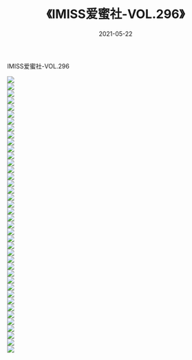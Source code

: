 ﻿---
layout: post
title:  《IMISS爱蜜社-VOL.296》
date:   2021-05-22
img: http://img.660000.xyz/Sharelink/网络美图/2021/IMISS爱蜜社-VOL.296/000.jpg
categories: [美女, 清纯, 唯美]
---

IMISS爱蜜社-VOL.296

  ![](http://img.660000.xyz/Sharelink/网络美图/2021/IMISS爱蜜社-VOL.296/001.jpg) <br> ![](http://img.660000.xyz/Sharelink/网络美图/2021/IMISS爱蜜社-VOL.296/002.jpg) <br> ![](http://img.660000.xyz/Sharelink/网络美图/2021/IMISS爱蜜社-VOL.296/003.jpg) <br> ![](http://img.660000.xyz/Sharelink/网络美图/2021/IMISS爱蜜社-VOL.296/004.jpg) <br> ![](http://img.660000.xyz/Sharelink/网络美图/2021/IMISS爱蜜社-VOL.296/005.jpg) <br> ![](http://img.660000.xyz/Sharelink/网络美图/2021/IMISS爱蜜社-VOL.296/006.jpg) <br> ![](http://img.660000.xyz/Sharelink/网络美图/2021/IMISS爱蜜社-VOL.296/007.jpg) <br> ![](http://img.660000.xyz/Sharelink/网络美图/2021/IMISS爱蜜社-VOL.296/008.jpg) <br> ![](http://img.660000.xyz/Sharelink/网络美图/2021/IMISS爱蜜社-VOL.296/009.jpg) <br> ![](http://img.660000.xyz/Sharelink/网络美图/2021/IMISS爱蜜社-VOL.296/010.jpg) <br> ![](http://img.660000.xyz/Sharelink/网络美图/2021/IMISS爱蜜社-VOL.296/011.jpg) <br> ![](http://img.660000.xyz/Sharelink/网络美图/2021/IMISS爱蜜社-VOL.296/012.jpg) <br> ![](http://img.660000.xyz/Sharelink/网络美图/2021/IMISS爱蜜社-VOL.296/013.jpg) <br> ![](http://img.660000.xyz/Sharelink/网络美图/2021/IMISS爱蜜社-VOL.296/014.jpg) <br> ![](http://img.660000.xyz/Sharelink/网络美图/2021/IMISS爱蜜社-VOL.296/015.jpg) <br> ![](http://img.660000.xyz/Sharelink/网络美图/2021/IMISS爱蜜社-VOL.296/016.jpg) <br> ![](http://img.660000.xyz/Sharelink/网络美图/2021/IMISS爱蜜社-VOL.296/017.jpg) <br> ![](http://img.660000.xyz/Sharelink/网络美图/2021/IMISS爱蜜社-VOL.296/018.jpg) <br> ![](http://img.660000.xyz/Sharelink/网络美图/2021/IMISS爱蜜社-VOL.296/019.jpg) <br> ![](http://img.660000.xyz/Sharelink/网络美图/2021/IMISS爱蜜社-VOL.296/020.jpg) <br> ![](http://img.660000.xyz/Sharelink/网络美图/2021/IMISS爱蜜社-VOL.296/021.jpg) <br> ![](http://img.660000.xyz/Sharelink/网络美图/2021/IMISS爱蜜社-VOL.296/022.jpg) <br> ![](http://img.660000.xyz/Sharelink/网络美图/2021/IMISS爱蜜社-VOL.296/023.jpg) <br> ![](http://img.660000.xyz/Sharelink/网络美图/2021/IMISS爱蜜社-VOL.296/024.jpg) <br> ![](http://img.660000.xyz/Sharelink/网络美图/2021/IMISS爱蜜社-VOL.296/025.jpg) <br> ![](http://img.660000.xyz/Sharelink/网络美图/2021/IMISS爱蜜社-VOL.296/026.jpg) <br> ![](http://img.660000.xyz/Sharelink/网络美图/2021/IMISS爱蜜社-VOL.296/027.jpg) <br> ![](http://img.660000.xyz/Sharelink/网络美图/2021/IMISS爱蜜社-VOL.296/028.jpg) <br> ![](http://img.660000.xyz/Sharelink/网络美图/2021/IMISS爱蜜社-VOL.296/029.jpg) <br> ![](http://img.660000.xyz/Sharelink/网络美图/2021/IMISS爱蜜社-VOL.296/030.jpg) <br> ![](http://img.660000.xyz/Sharelink/网络美图/2021/IMISS爱蜜社-VOL.296/031.jpg) <br> ![](http://img.660000.xyz/Sharelink/网络美图/2021/IMISS爱蜜社-VOL.296/032.jpg) <br> ![](http://img.660000.xyz/Sharelink/网络美图/2021/IMISS爱蜜社-VOL.296/033.jpg) <br> ![](http://img.660000.xyz/Sharelink/网络美图/2021/IMISS爱蜜社-VOL.296/034.jpg) <br> ![](http://img.660000.xyz/Sharelink/网络美图/2021/IMISS爱蜜社-VOL.296/035.jpg) <br> ![](http://img.660000.xyz/Sharelink/网络美图/2021/IMISS爱蜜社-VOL.296/036.jpg) <br> ![](http://img.660000.xyz/Sharelink/网络美图/2021/IMISS爱蜜社-VOL.296/037.jpg) <br> ![](http://img.660000.xyz/Sharelink/网络美图/2021/IMISS爱蜜社-VOL.296/038.jpg) <br> ![](http://img.660000.xyz/Sharelink/网络美图/2021/IMISS爱蜜社-VOL.296/039.jpg) <br> ![](http://img.660000.xyz/Sharelink/网络美图/2021/IMISS爱蜜社-VOL.296/040.jpg) <br>